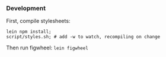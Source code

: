 ### Development

First, compile stylesheets:

```
lein npm install;
script/styles.sh; # add -w to watch, recompiling on change
```

Then run figwheel: `lein figwheel`